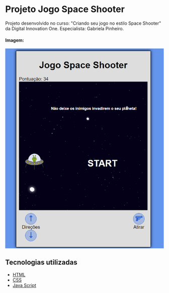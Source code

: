# Projeto Jogo Space Shooter

Projeto desenvolvido no curso: "Criando seu jogo no estilo Space Shooter" da Digital Innovation One.  Especialista: Gabriela Pinheiro.

#### Imagem:

<img src=".\img\img01-spaceshooter.png"  />



## Tecnologias utilizadas

- [HTML](https://www.w3schools.com/html/default.asp)
- [CSS](https://www.w3schools.com/css/default.asp)
- [Java Script]((https://www.w3schools.com/js/default.asp))

